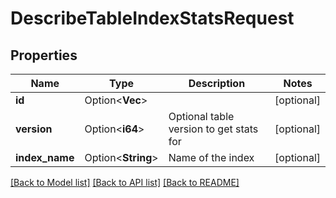 # DescribeTableIndexStatsRequest

## Properties

Name | Type | Description | Notes
------------ | ------------- | ------------- | -------------
**id** | Option<**Vec<String>**> |  | [optional]
**version** | Option<**i64**> | Optional table version to get stats for | [optional]
**index_name** | Option<**String**> | Name of the index | [optional]

[[Back to Model list]](../README.md#documentation-for-models) [[Back to API list]](../README.md#documentation-for-api-endpoints) [[Back to README]](../README.md)


